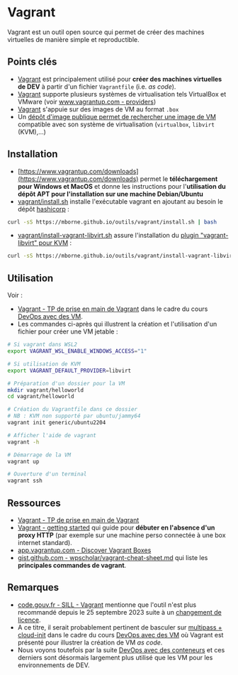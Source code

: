 # Vagrant

Vagrant est un outil open source qui permet de créer des machines virtuelles de manière simple et reproductible.

## Points clés

* [Vagrant](https://www.vagrantup.com/) est principalement utilisé pour **créer des machines virtuelles de DEV** à partir d'un fichier `Vagrantfile` (i.e. *as code*).
* [Vagrant](https://www.vagrantup.com/) supporte plusieurs systèmes de virtualisation tels VirtualBox et VMware (voir [www.vagrantup.com - providers](https://www.vagrantup.com/docs/providers))
* [Vagrant](https://www.vagrantup.com/) s'appuie sur des images de VM au format `.box`
* Un [dépôt d'image publique permet de rechercher une image de VM](https://app.vagrantup.com/boxes/search) compatible avec son système de virtualisation (`virtualbox`, `libvirt` (KVM),...)

## Installation

* [https://www.vagrantup.com/downloads](https://www.vagrantup.com/downloads) permet le **téléchargement pour Windows et MacOS** et donne les instructions pour l'**utilisation du dépôt APT pour l'installation sur une machine Debian/Ubuntu**
* [vagrant/install.sh](install.sh) installe l'exécutable vagrant en ajoutant au besoin le dépôt [hashicorp](../hashicorp/README.md) :

```bash
curl -sS https://mborne.github.io/outils/vagrant/install.sh | bash
```

* [vagrant/install-vagrant-libvirt.sh](install-vagrant-libvirt.sh) assure l'installation du [plugin "vagrant-libvirt" pour KVM](https://github.com/vagrant-libvirt/vagrant-libvirt) :

```bash
curl -sS https://mborne.github.io/outils/vagrant/install-vagrant-libvirt.sh | bash
```

## Utilisation

Voir :

* [Vagrant - TP de prise en main de Vagrant](prise-en-main.md) dans le cadre du cours [DevOps avec des VM](https://mborne.github.io/cours-devops/vm.html).
* Les commandes ci-après qui illustrent la création et l'utilisation d'un fichier pour créer une VM jetable :

```bash
# Si vagrant dans WSL2
export VAGRANT_WSL_ENABLE_WINDOWS_ACCESS="1"

# Si utilisation de KVM
export VAGRANT_DEFAULT_PROVIDER=libvirt

# Préparation d'un dossier pour la VM
mkdir vagrant/helloworld
cd vagrant/helloworld

# Création du Vagrantfile dans ce dossier
# NB : KVM non supporté par ubuntu/jammy64
vagrant init generic/ubuntu2204

# Afficher l'aide de vagrant
vagrant -h

# Démarrage de la VM
vagrant up

# Ouverture d'un terminal
vagrant ssh
```


## Ressources

* [Vagrant - TP de prise en main de Vagrant](prise-en-main.md)
* [Vagrant - getting started](https://learn.hashicorp.com/collections/vagrant/getting-started) qui guide pour **débuter en l'absence d'un proxy HTTP** (par exemple sur une machine perso connectée à une box internet standard).
* [app.vagrantup.com - Discover Vagrant Boxes](https://app.vagrantup.com/boxes/search)
* [gist.github.com - wpscholar/vagrant-cheat-sheet.md](https://gist.github.com/wpscholar/a49594e2e2b918f4d0c4#file-vagrant-cheat-sheet-md) qui liste les **principales commandes de vagrant**.

## Remarques

* [code.gouv.fr - SILL - Vagrant](https://code.gouv.fr/sill/detail?name=Vagrant) mentionne que l'outil n'est plus recommandé depuis le 25 septembre 2023 suite à un [changement de licence](https://fr.wikipedia.org/wiki/Vagrant#Licence).
* A ce titre, il serait probablement pertinent de basculer sur [multipass + cloud-init](https://ubuntu.com/blog/using-cloud-init-with-multipass) dans le cadre du cours [DevOps avec des VM](https://mborne.github.io/cours-devops/vm.html) où Vagrant est présenté pour illustrer la création de VM *as code*.
* Nous voyons toutefois par la suite [DevOps avec des conteneurs](https://mborne.github.io/cours-devops/conteneurs.html) et ces derniers sont désormais largement plus utilisé que les VM pour les environnements de DEV.



